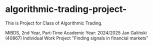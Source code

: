 # algorithmic-trading-project-
This is Project for Class of Algorithmic Trading.

MiBDS, 2nd Year, Part-Time
Academic Year: 2024/2025
Jan Galiński (40867)
Individual Work Project
"Finding signals in financial markets"
